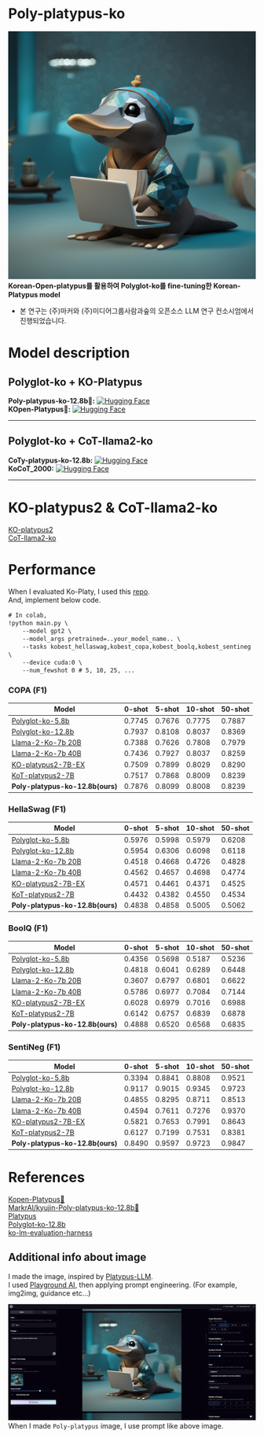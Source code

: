# Poly-platypus-ko
![KO-platypus](./poly-platypus.png)
**Korean-Open-platypus를 활용하여 Polyglot-ko를 fine-tuning한 Korean-Platypus model**  
- 본 연구는 (주)마커와 (주)미디어그룹사람과숲의 오픈소스 LLM 연구 컨소시엄에서 진행되었습니다.
  
# Model description

## Polyglot-ko + KO-Platypus
**Poly-platypus-ko-12.8b🥮:** [![Hugging Face](https://img.shields.io/badge/%F0%9F%A4%97%20Hugging%20Face-Spaces-blue)](https://huggingface.co/MarkrAI/kyujin-Poly-platypus-ko-12.8b)     
**KOpen-Platypus🥮:** [![Hugging Face](https://img.shields.io/badge/%F0%9F%A4%97%20Hugging%20Face-Spaces-blue)](https://huggingface.co/datasets/kyujinpy/KOpen-platypus)   

---
## Polyglot-ko + CoT-llama2-ko
**CoTy-platypus-ko-12.8b:** [![Hugging Face](https://img.shields.io/badge/%F0%9F%A4%97%20Hugging%20Face-Spaces-blue)](https://huggingface.co/MarkrAI/kyujin-Poly-platypus-ko-12.8b)   
**KoCoT_2000:** [![Hugging Face](https://img.shields.io/badge/%F0%9F%A4%97%20Hugging%20Face-Spaces-blue)](https://huggingface.co/datasets/kyujinpy/KoCoT_2000)  

---
# KO-platypus2 & CoT-llama2-ko
[KO-platypus2](https://github.com/Marker-Inc-Korea/KO-Platypus)   
[CoT-llama2-ko](https://huggingface.co/kyujinpy/CoT-llama-2k-7b)  

# Performance
When I evaluated Ko-Platy, I used this [repo](https://github.com/Beomi/ko-lm-evaluation-harness).  
And, implement below code.
```
# In colab,
!python main.py \
    --model gpt2 \ 
    --model_args pretrained=..your_model_name.. \
    --tasks kobest_hellaswag,kobest_copa,kobest_boolq,kobest_sentineg \
    --device cuda:0 \
    --num_fewshot 0 # 5, 10, 25, ...
```
  
### COPA (F1)
| Model | 0-shot | 5-shot | 10-shot | 50-shot |
| --- | --- | --- | --- | --- |
| [Polyglot-ko-5.8b](https://huggingface.co/EleutherAI/polyglot-ko-5.8b) | 0.7745 | 0.7676 | 0.7775 | 0.7887 |
| [Polyglot-ko-12.8b](https://huggingface.co/EleutherAI/polyglot-ko-12.8b) | 0.7937 | 0.8108 | 0.8037 | 0.8369 |
| [Llama-2-Ko-7b 20B](https://huggingface.co/beomi/llama-2-ko-7b) | 0.7388 | 0.7626 | 0.7808 | 0.7979 |
| [Llama-2-Ko-7b 40B](https://huggingface.co/beomi/llama-2-ko-7b) | 0.7436 | 0.7927 | 0.8037 | 0.8259 | 
| [KO-platypus2-7B-EX](https://huggingface.co/kyujinpy/KO-Platypus2-7B-ex) | 0.7509 | 0.7899 | 0.8029 | 0.8290 |  
| [KoT-platypus2-7B](https://huggingface.co/kyujinpy/KoT-platypus2-7B) | 0.7517 | 0.7868 | 0.8009 | 0.8239 |   
| **Poly-platypus-ko-12.8b(ours)** | 0.7876 | 0.8099 | 0.8008 | 0.8239 |   
   
### HellaSwag (F1)
| Model | 0-shot | 5-shot | 10-shot | 50-shot |
| --- | --- | --- | --- | --- |
| [Polyglot-ko-5.8b](https://huggingface.co/EleutherAI/polyglot-ko-5.8b) | 0.5976 | 0.5998 | 0.5979 | 0.6208 |
| [Polyglot-ko-12.8b](https://huggingface.co/EleutherAI/polyglot-ko-12.8b) | 0.5954 | 0.6306 | 0.6098 | 0.6118 |
| [Llama-2-Ko-7b 20B](https://huggingface.co/beomi/llama-2-ko-7b) | 0.4518 | 0.4668 | 0.4726 | 0.4828 |
| [Llama-2-Ko-7b 40B](https://huggingface.co/beomi/llama-2-ko-7b) | 0.4562 | 0.4657 | 0.4698 | 0.4774 |
| [KO-platypus2-7B-EX](https://huggingface.co/kyujinpy/KO-Platypus2-7B-ex) | 0.4571 | 0.4461 | 0.4371 | 0.4525 |  
| [KoT-platypus2-7B](https://huggingface.co/kyujinpy/KoT-platypus2-7B) | 0.4432 | 0.4382 | 0.4550 | 0.4534 | 
| **Poly-platypus-ko-12.8b(ours)** | 0.4838 | 0.4858 | 0.5005 | 0.5062 |   
  
### BoolQ (F1)
| Model | 0-shot | 5-shot | 10-shot | 50-shot |
| --- | --- | --- | --- | --- |
| [Polyglot-ko-5.8b](https://huggingface.co/EleutherAI/polyglot-ko-5.8b) | 0.4356 | 0.5698 | 0.5187 | 0.5236 |
| [Polyglot-ko-12.8b](https://huggingface.co/EleutherAI/polyglot-ko-12.8b) | 0.4818 | 0.6041 | 0.6289 | 0.6448 |
| [Llama-2-Ko-7b 20B](https://huggingface.co/beomi/llama-2-ko-7b) | 0.3607 | 0.6797 | 0.6801 | 0.6622 |
| [Llama-2-Ko-7b 40B](https://huggingface.co/beomi/llama-2-ko-7b) | 0.5786 | 0.6977 | 0.7084 | 0.7144 |
| [KO-platypus2-7B-EX](https://huggingface.co/kyujinpy/KO-Platypus2-7B-ex) | 0.6028 | 0.6979 | 0.7016 | 0.6988 |  
| [KoT-platypus2-7B](https://huggingface.co/kyujinpy/KoT-platypus2-7B) | 0.6142 | 0.6757 | 0.6839 | 0.6878 | 
| **Poly-platypus-ko-12.8b(ours)** | 0.4888 | 0.6520 | 0.6568 | 0.6835 |   
  
### SentiNeg (F1)
| Model | 0-shot | 5-shot | 10-shot | 50-shot |
| --- | --- | --- | --- | --- |
| [Polyglot-ko-5.8b](https://huggingface.co/EleutherAI/polyglot-ko-5.8b) | 0.3394 | 0.8841 | 0.8808 | 0.9521 |
| [Polyglot-ko-12.8b](https://huggingface.co/EleutherAI/polyglot-ko-12.8b) | 0.9117 | 0.9015 | 0.9345 | 0.9723 |
| [Llama-2-Ko-7b 20B](https://huggingface.co/beomi/llama-2-ko-7b) | 0.4855 | 0.8295 | 0.8711 | 0.8513 |
| [Llama-2-Ko-7b 40B](https://huggingface.co/beomi/llama-2-ko-7b) | 0.4594 | 0.7611 | 0.7276 | 0.9370 |
| [KO-platypus2-7B-EX](https://huggingface.co/kyujinpy/KO-Platypus2-7B-ex) | 0.5821 | 0.7653 | 0.7991 | 0.8643 |  
| [KoT-platypus2-7B](https://huggingface.co/kyujinpy/KoT-platypus2-7B) | 0.6127 | 0.7199 | 0.7531 | 0.8381 | 
| **Poly-platypus-ko-12.8b(ours)** | 0.8490 | 0.9597 | 0.9723 | 0.9847 |   
   
# References
[Kopen-Platypus🥮](https://huggingface.co/datasets/kyujinpy/KOpen-platypus)   
[MarkrAI/kyujin-Poly-platypus-ko-12.8b🥮](https://huggingface.co/MarkrAI/kyujin-Poly-platypus-ko-12.8b)  
[Platypus](https://github.com/arielnlee/Platypus)  
[Polyglot-ko-12.8b](https://huggingface.co/EleutherAI/polyglot-ko-12.8b)  
[ko-lm-evaluation-harness](https://github.com/Beomi/ko-lm-evaluation-harness)   

## Additional info about image
I made the image, inspired by [Platypus-LLM](https://github.com/arielnlee/Platypus).  
I used [Playground AI](https://playgroundai.com/), then applying prompt engineering. (For example, img2img, guidance etc...)  

![img](./sample.png)  
When I made `Poly-platypus` image, I use prompt like above image.
